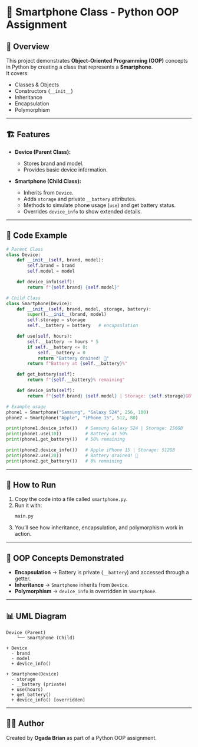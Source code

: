 # 📱 Smartphone Class - Python OOP Assignment

## 📖 Overview
This project demonstrates **Object-Oriented Programming (OOP)** concepts in Python by creating a class that represents a **Smartphone**.  
It covers:
- Classes & Objects  
- Constructors (`__init__`)  
- Inheritance  
- Encapsulation  
- Polymorphism  

---

## 🏗️ Features
- **Device (Parent Class):**
  - Stores brand and model.
  - Provides basic device information.

- **Smartphone (Child Class):**
  - Inherits from `Device`.
  - Adds `storage` and private `__battery` attributes.
  - Methods to simulate phone usage (`use`) and get battery status.
  - Overrides `device_info` to show extended details.

---

## 🔑 Code Example

```python
# Parent Class
class Device:
    def __init__(self, brand, model):
        self.brand = brand
        self.model = model

    def device_info(self):
        return f"{self.brand} {self.model}"

# Child Class
class Smartphone(Device):
    def __init__(self, brand, model, storage, battery):
        super().__init__(brand, model)
        self.storage = storage
        self.__battery = battery   # encapsulation

    def use(self, hours):
        self.__battery -= hours * 5
        if self.__battery <= 0:
            self.__battery = 0
            return "Battery drained! 🔋"
        return f"Battery at {self.__battery}%"

    def get_battery(self):
        return f"{self.__battery}% remaining"

    def device_info(self):
        return f"{self.brand} {self.model} | Storage: {self.storage}GB"

# Example usage
phone1 = Smartphone("Samsung", "Galaxy S24", 256, 100)
phone2 = Smartphone("Apple", "iPhone 15", 512, 80)

print(phone1.device_info())   # Samsung Galaxy S24 | Storage: 256GB
print(phone1.use(10))         # Battery at 50%
print(phone1.get_battery())   # 50% remaining

print(phone2.device_info())   # Apple iPhone 15 | Storage: 512GB
print(phone2.use(20))         # Battery drained! 🔋
print(phone2.get_battery())   # 0% remaining
```

---

## 🚀 How to Run
1. Copy the code into a file called `smartphone.py`.
2. Run it with:
   ```bash
   main.py
   ```
3. You’ll see how inheritance, encapsulation, and polymorphism work in action.

---

## 🎯 OOP Concepts Demonstrated
- **Encapsulation** → Battery is private (`__battery`) and accessed through a getter.  
- **Inheritance** → `Smartphone` inherits from `Device`.  
- **Polymorphism** → `device_info` is overridden in `Smartphone`.  

---

## 📊 UML Diagram
```
Device (Parent)
    └── Smartphone (Child)

+ Device
  - brand
  - model
  + device_info()

+ Smartphone(Device)
  - storage
  - __battery (private)
  + use(hours)
  + get_battery()
  + device_info() [overridden]
```

---

## 👨‍💻 Author
Created by **Ogada Brian** as part of a Python OOP assignment.
